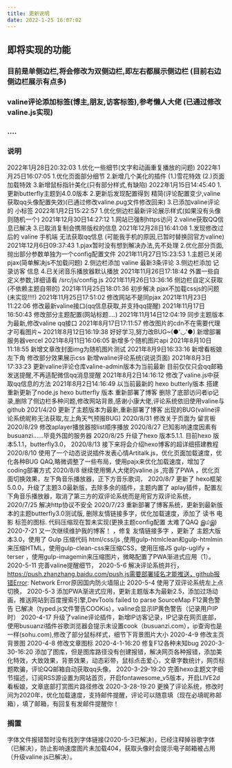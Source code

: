 ```yaml
---
title: 更新说明
date: 2022-1-25 16:07:02
---
```

## 即将实现的功能
### 目前是单侧边栏,将会修改为双侧边栏,即左右都展示侧边栏 (目前右边侧边栏展示有点多)
### valine评论添加标签(博主,朋友,访客标签),参考懒人大佬 (已通过修改valine.js实现)
### ....

### 说明
2022年1月28日20:32:03
 1.优化一些细节(文字和动画重复播放的问题)
2022年1月25日16:07:05
 1.优化页面部分细节
 2.新增几个美化的插件
   (1.)雪花特效
   (2.)页面加载特效
 3.新增鼠标指针美化(只有部分样式,有缺陷)
2022年1月15日14:45:40
 1.更新butterfly主题到4.0.0版本
 2.更新后发现配置得到 精简(评论配置变少,valine获取qq头像配置失效)(已通过修改valine.pug文件修改回来)
 3.已添加valine评论的 小标签
2022年1月2日15:22:57
 1.优化侧边栏最新评论展示样式(如果没有头像则随机一个)
2021年12月30日14:27:12
 1.网站已强制https访问
 2.valine获取QQ信息已解决
 3.已取消复制会携带版权的信息
2021年12月28日16:41:08
 1.发现修改过后的 valine 手机端 无法获取qq信息 (可能我手机的原因,已暂时替换回官方valine)
2021年12月6日09:37:43
 1.pjax暂时没有想到解决办法,先不处理
 2.优化部分页面,抛出部分参数单独为一个config配置文件
2021年11月27日15:23:53
 1.主题已关闭pjax(简单解决js不加载问题)
 2.侧边栏添加 valine 最新3条评论
 3.侧边栏添加 记录访客 信息
 4.已关闭音乐播放器默认播放
2021年11月26日17:18:42
外置一些自定义参数,详细请看 /src/js/config.js
2021年11月26日13:36:16
侧边栏自定义获取(不依赖主题自带的)
2021年11月25日18:01:36
初步解决 pjax不加载cssjs的问题(未实现!!!!)
2021年11月25日17:51:02
修改网站不是同pjax
2021年11月23日11:22:06
修改最新valine接口(qq信息获取,并支持qq提醒)
2021年11月17日16:50:43
修改部分主题配置(网站标题....)
2021年11月14日12:04:19
同步主题版本为最新,修改valine qq接口
2021年8月17日17:11:57
修改图片的cdn不在需要代理才可看图片~
2021年8月12日16:19:38
好好学习,努力改BUG~(●'◡'●)
新增部署服务器vercel
2021年8月11日16:06:05
新增多个随机图片api
2021年8月10日11:18:55
新增文章改封面img为随机图片测试
2021年8月9日16:33:16
新增看板娘左下角
修改部分效果展示css
新增waline评论系统(说说页面)
2021年8月3日17:33:23
更新valine评论仓库valine-admin版本为当前最新
目前仅仅只会qq邮箱发送提醒,不再适配微信qq消息提醒
2021年8月2日14:16:12
修改了valine.js中获取qq信息的方法
2021年8月2日14:16:49  以当前最新的  hexo butterly版本 搭建
重新更新了node.js   hexo    butterfly 版本  重新部署了博客
删除了底部访问者ip记录,删除了侧边栏多种问题,修改网站背景,感谢小康大佬,评论系统依旧使用valine与github
2021/4/20
更新了主题版本为最新,重新部署了博客
出现的BUG(valine评论系统昵称无法获取,左上角天气预报BUG)
2020/8/31
修改关于页面为 留言板
2020/8/29
修改aplayer播放器按list顺序播放
2020/8/27
已知影响速度因素有 busuanzi......毕竟外国的服务器
2020/8/25
升级了hexo 版本5.1.1. 目前hexo 版本5.1.1，butterfly3.0，
2020/8/13
接下来将会介绍hexo博客的超详细搭建教程
2020/8/10
使用了一个动态说说插件发表心情Artitalk.js，优化页面加载速度，优化各种BUG QAQ,略微调整了一些布局，使用pajx来优化加载速度，增加了coding部署方式
2020/8/8
继续使用懒人大佬的valine.js ,完善了PWA  ，优化页面切换效果，左下角音乐播放器，正下方音乐歌词，
2020/8/7
更新了  hexo框架5.0.0，升级了主题3.0最新版，去除多余的插件，主题内置了 aplay插件，配置左下角音乐播放器，取消了第三方的双评论系统而是用官方双评论系统，
2020/7/25
解决http协议不安全
2020/7/23
重新部署了博客系统，更新到最新版本的主题butterfly3.0测试版, 删除友情链接多字，优化加载速度，添加了 读书 电影 标签的图标. 代码压缩现在暂未实现(更换主题config配置 太难了QAQ இ௰இ)
2020-7-21
又一次继续维护我的博客！  ，修复 友情链接多字  ，更新了 主题大版本3.0，使用了 Gulp 压缩代码 html/css/js ,使用gulp-htmlclean和gulp-htmlmin来压缩HTML，使用gulp-clean-css来压缩CSS，使用压缩JS  gulp-uglify + terser ，使用gulp-imagemin来压缩图片，微略配置了PWA渐进式应用（1）。
2020-5-11
完善valine提醒细节，
2020-5-6
解决评论系统并行，https://push.zhanzhang.baidu.com/push.js需要部署域名才能推送，github报错Error: Network Error原因国内防火墙阻止
2020-5-4
使用了双评论系统左上点切换，
2020-5-3
添加PWA渐进式应用，更新主题版本为最新2.5，添加过场动画，推送网站到百度搜索引擎,DevTools failed to parse SourceMap F12黄色警告 已解决（typed.js文件警告COOKis），valine会显示IP黄色警告（记录用户IP时）
2020-4-17
升级了valine评论插件，新增IP访客记录，IP记录在网页底部，使用busuanzi插件谷歌浏览器会提示未设置cook（busuanzi.com），ip查询也是一样(sohu.com),修改了部分鼠标样式，细节下背景图片大小
2020-4-9
修改主页背景图
2020-4-8
修改文章图标
2020-4-1-16:20
修复F12各种未知bug
2020-3-30-16:20
添加了图库，但是图库路径没有创建报错，解决网页各种报错，添加美化特效，大致效果，背景效果，动态彩带，鼠标点击爱心，文章字数统计，网页标题欺骗，评论QQ邮箱自动获取qq头像，
2020-3-29-19:20
完善hexo主题文字细节描述，订阅RSS源设置为网站首页，开启fontawesome_v5版本，开启LIVE2d看板娘，文章底部打赏图片路径修改
2020-3-28-19:20
更换了评论系统，修改时间为2020年，优化加载速度，支持邮件提醒，评论可以随意填（现在必填昵称邮箱），填了邮箱，有回复有发邮件提醒你！

### 搁置
字体文件报错暂时没有找到字体链接(2020-5-3已解决)，已经注释掉谷歌字体（已解决），防止影响速度图片未加载404，获取头像时会提示电子邮箱被占用（升级valine.js已解决）。


